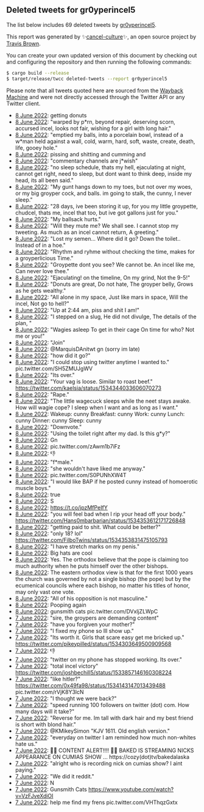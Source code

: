 ## Deleted tweets for gr0yperincel5

The list below includes 69 deleted tweets by
[gr0yperincel5](https://twitter.com/gr0yperincel5).



This report was generated by ✨[cancel-culture](https://github.com/travisbrown/cancel-culture)✨,
an open source project by [Travis Brown](https://twitter.com/travisbrown).

You can create your own updated version of this document by checking out and configuring the
repository and then running the following commands:

```bash
$ cargo build --release
$ target/release/twcc deleted-tweets --report gr0yperincel5
```

Please note that all tweets quoted here are sourced from the
[Wayback Machine](https://web.archive.org) and were not directly accessed through the Twitter API or
any Twitter client.

* [ 8 June 2022](https://web.archive.org/web/20220608085150/https://twitter.com/gr0yperincel5/status/1534458086039113728): getting donuts <!--1534458086039113728-->
* [ 8 June 2022](https://web.archive.org/web/20220608085148/https://twitter.com/gr0yperincel5/status/1534458016120070144): "warped by p*rn,  beyond repair, deserving scorn,  accursed incel, looks not fair,  wishing for a girl with long hair." <!--1534458016120070144-->
* [ 8 June 2022](https://web.archive.org/web/20220608084926/https://twitter.com/gr0yperincel5/status/1534456944399990785): "emptied my balls,  into a porcelain bowl,  instead of a w*man held against a wall,  cold, warm, hard, soft, waste, create, death, life, gooey hole." <!--1534456944399990785-->
* [ 8 June 2022](https://web.archive.org/web/20220608083732/https://twitter.com/gr0yperincel5/status/1534454384725110784): pissing and shitting and cumming and <!--1534454384725110784-->
* [ 8 June 2022](https://web.archive.org/web/20220608081747/https://twitter.com/gr0yperincel5/status/1534449467105107969): "commentary channels are j*wish" <!--1534449467105107969-->
* [ 8 June 2022](https://web.archive.org/web/20220608080827/https://twitter.com/gr0yperincel5/status/1534447193679175681): "no sleep schedule,  thats my hell,  ejaculating at night,  cannot get right,  need to sleep,  but dont want to think deep,  inside my head,  its all been said." <!--1534447193679175681-->
* [ 8 June 2022](https://web.archive.org/web/20220608072213/https://twitter.com/gr0yperincel5/status/1534435419936505856): "My gunt hangs down to my toes,  but not over my woes,  or my big groyper cock,  and balls. im going to stalk,  the cunny, I never sleep." <!--1534435419936505856-->
* [ 8 June 2022](https://web.archive.org/web/20220608071151/https://twitter.com/gr0yperincel5/status/1534432957536010240): "28 days,  ive been storing it up,  for you my little groypette,  chudcel, thats me, incel that too,  but ive got gallons just for you." <!--1534432957536010240-->
* [ 8 June 2022](https://web.archive.org/web/20220608070512/https://twitter.com/gr0yperincel5/status/1534430285483360256): "My ballsack hurts." <!--1534430285483360256-->
* [ 8 June 2022](https://web.archive.org/web/20220608070030/https://twitter.com/gr0yperincel5/status/1534430067950071809): "Will they mute me?  We shall see.  I cannot stop my tweeting.  As much as an incel cannot return,  A greeting." <!--1534430067950071809-->
* [ 8 June 2022](https://web.archive.org/web/20220608065816/https://twitter.com/gr0yperincel5/status/1534429451974500352): "Lost my semen...  Where did it go?  Down the toilet..  Instead of in a hoe." <!--1534429451974500352-->
* [ 8 June 2022](https://web.archive.org/web/20220608065913/https://twitter.com/gr0yperincel5/status/1534429078748643328): "Rhythm and ryhme without checking the time,   makes for a groyperlicious Time." <!--1534429078748643328-->
* [ 8 June 2022](https://web.archive.org/web/20220608065321/https://twitter.com/gr0yperincel5/status/1534428283374387200): "Groypette dont you see?  We cannot be.  An incel like me,  Can never love thee." <!--1534428283374387200-->
* [ 8 June 2022](https://web.archive.org/web/20220608065055/https://twitter.com/gr0yperincel5/status/1534427613455962112): "Ejaculating!  on the timeline,  On my grind,  Not the 9-5!" <!--1534427613455962112-->
* [ 8 June 2022](https://web.archive.org/web/20220608064906/https://twitter.com/gr0yperincel5/status/1534427071736434689): "Donuts are great, Do not hate, The groyper belly, Grows as he gets wealthy." <!--1534427071736434689-->
* [ 8 June 2022](https://web.archive.org/web/20220608064723/https://twitter.com/gr0yperincel5/status/1534426722266914818): "All alone in my space, Just like mars in space, Will the incel, Not go to hell?" <!--1534426722266914818-->
* [ 8 June 2022](https://web.archive.org/web/20220608064609/https://twitter.com/gr0yperincel5/status/1534426313305600001): "Up at 2:44 am, piss and shit I am!" <!--1534426313305600001-->
* [ 8 June 2022](https://web.archive.org/web/20220608064419/https://twitter.com/gr0yperincel5/status/1534425924778840064): "I stepped on a slug, He did not divulge, The details of the plan, " <!--1534425924778840064-->
* [ 8 June 2022](https://web.archive.org/web/20220608064216/https://twitter.com/gr0yperincel5/status/1534425385726787584): "Wagies asleep To get in their cage On time for who? Not me or you!" <!--1534425385726787584-->
* [ 8 June 2022](https://web.archive.org/web/20220608063834/https://twitter.com/gr0yperincel5/status/1534424525798051846): "Join" <!--1534424525798051846-->
* [ 8 June 2022](https://web.archive.org/web/20220608063507/https://twitter.com/gr0yperincel5/status/1534423761717428226): @MarquisDAnitwt gn (sorry im late) <!--1534423761717428226-->
* [ 8 June 2022](https://web.archive.org/web/20220608063350/https://twitter.com/gr0yperincel5/status/1534423337392300032): "how did it go?" <!--1534423337392300032-->
* [ 8 June 2022](https://web.archive.org/web/20220608044303/https://twitter.com/gr0yperincel5/status/1534395406020386817): "I could stop using twitter anytime I wanted to." pic.twitter.com/SH5ZMUJgWV <!--1534395406020386817-->
* [ 8 June 2022](https://web.archive.org/web/20220608043647/https://twitter.com/gr0yperincel5/status/1534393805914390528): "Its over." <!--1534393805914390528-->
* [ 8 June 2022](https://web.archive.org/web/20220608043238/https://twitter.com/gr0yperincel5/status/1534392893724565505): "Your vag is loose. Similar to roast beef." https://twitter.com/kaelsia/status/1534344033606070273 <!--1534392893724565505-->
* [ 8 June 2022](https://web.archive.org/web/20220608043052/https://twitter.com/gr0yperincel5/status/1534392232605798404): "Rape." <!--1534392232605798404-->
* [ 8 June 2022](https://web.archive.org/web/20220608042844/https://twitter.com/gr0yperincel5/status/1534391813397745671): "The little wagecuck sleeps while the neet stays awake. How will wagie cope? I sleep when I want and as long as I want." <!--1534391813397745671-->
* [ 8 June 2022](https://web.archive.org/web/20220608042645/https://twitter.com/gr0yperincel5/status/1534391398409154560): Wakeup: cunny Breakfast: cunny Work: cunny Lunch: cunny Dinner: cunny Sleep: cunny <!--1534391398409154560-->
* [ 8 June 2022](https://web.archive.org/web/20220608042220/https://twitter.com/gr0yperincel5/status/1534390304039743490): "Downvote." <!--1534390304039743490-->
* [ 8 June 2022](https://web.archive.org/web/20220608041925/https://twitter.com/gr0yperincel5/status/1534389558770548736): "Using the toilet right after my dad. Is this g*y?" <!--1534389558770548736-->
* [ 8 June 2022](https://web.archive.org/web/20220608041902/https://twitter.com/gr0yperincel5/status/1534389396597776384): Gn <!--1534389396597776384-->
* [ 8 June 2022](https://web.archive.org/web/20220608041348/https://twitter.com/gr0yperincel5/status/1534387994303598593): pic.twitter.com/zAwm1b7iFz <!--1534387994303598593-->
* [ 8 June 2022](https://web.archive.org/web/20220608034306/https://twitter.com/gr0yperincel5/status/1534380285579640834): 👎 <!--1534380285579640834-->
* [ 8 June 2022](https://web.archive.org/web/20220608034211/https://twitter.com/gr0yperincel5/status/1534380198774419456): "f*male." <!--1534380198774419456-->
* [ 8 June 2022](https://web.archive.org/web/20220608031447/https://twitter.com/gr0yperincel5/status/1534373210824790017): "she wouldn't have liked me anyway." <!--1534373210824790017-->
* [ 8 June 2022](https://web.archive.org/web/20220608031154/https://twitter.com/gr0yperincel5/status/1534372545092280326): pic.twitter.com/S0PUNhXW4T <!--1534372545092280326-->
* [ 8 June 2022](https://web.archive.org/web/20220608024732/https://twitter.com/gr0yperincel5/status/1534366247403520000): "I would like BAP if he posted cunny instead of homoerotic muscle boys." <!--1534366247403520000-->
* [ 8 June 2022](https://web.archive.org/web/20220608023223/https://twitter.com/gr0yperincel5/status/1534362545766662145): true <!--1534362545766662145-->
* [ 8 June 2022](https://web.archive.org/web/20220608023013/https://twitter.com/gr0yperincel5/status/1534361948426539010): S <!--1534361948426539010-->
* [ 8 June 2022](https://web.archive.org/web/20220608021804/https://twitter.com/gr0yperincel5/status/1534359072945975296): https://t.co/jpzMfPeIfY <!--1534359072945975296-->
* [ 8 June 2022](https://web.archive.org/web/20220608020418/https://twitter.com/gr0yperincel5/status/1534355548128280576): "you will feel bad when I rip your head off your body." https://twitter.com/Hans0mbarbarian/status/1534353612171726848 <!--1534355548128280576-->
* [ 8 June 2022](https://web.archive.org/web/20220608020313/https://twitter.com/gr0yperincel5/status/1534355076604624898): "getting paid to shit. What could be better?" <!--1534355076604624898-->
* [ 8 June 2022](https://web.archive.org/web/20220608015843/https://twitter.com/gr0yperincel5/status/1534354127651848195): "only 18? lol" https://twitter.com/FilboTwins/status/1534353831475105793 <!--1534354127651848195-->
* [ 8 June 2022](https://web.archive.org/web/20220608012918/https://twitter.com/gr0yperincel5/status/1534346635358224386): "I have stretch marks on my penis." <!--1534346635358224386-->
* [ 8 June 2022](https://web.archive.org/web/20220608012713/https://twitter.com/gr0yperincel5/status/1534346186592772098): Big hats are cool <!--1534346186592772098-->
* [ 8 June 2022](https://web.archive.org/web/20220608011917/https://twitter.com/gr0yperincel5/status/1534344153726963712): Yes. The orthodox believe that the pope is claiming too much authority when he puts himself over the other bishops. <!--1534344153726963712-->
* [ 8 June 2022](https://web.archive.org/web/20220608011540/https://twitter.com/gr0yperincel5/status/1534343182787518470): The eastern orthodox view is that for the first 1000 years the church was governed by not a single bishop (the pope) but by the ecumenical councils where each bishop, no matter his titles of honor, may only vast one vote. <!--1534343182787518470-->
* [ 8 June 2022](https://web.archive.org/web/20220608010920/https://twitter.com/gr0yperincel5/status/1534341707650764802): "All of his opposition is not masculine." <!--1534341707650764802-->
* [ 8 June 2022](https://web.archive.org/web/20220608010514/https://twitter.com/gr0yperincel5/status/1534340693270872064): Pooping again <!--1534340693270872064-->
* [ 8 June 2022](https://web.archive.org/web/20220608005525/https://twitter.com/gr0yperincel5/status/1534338169730121732): gunsmith cats pic.twitter.com/DVxljZLWpC <!--1534338169730121732-->
* [ 7 June 2022](https://web.archive.org/web/20220607231336/https://twitter.com/gr0yperincel5/status/1534312431811543042): "sire, the groypers are demanding content" <!--1534312431811543042-->
* [ 7 June 2022](https://web.archive.org/web/20220607230906/https://twitter.com/gr0yperincel5/status/1534311477028564994): "have you forgiven your mother?" <!--1534311477028564994-->
* [ 7 June 2022](https://web.archive.org/web/20220607231012/https://twitter.com/gr0yperincel5/status/1534310482626154498): "I fixed my phone so Ill show up." <!--1534310482626154498-->
* [ 7 June 2022](https://web.archive.org/web/20220607230314/https://twitter.com/gr0yperincel5/status/1534309861126725632): "Its worth it. Girls that scare easy get me bricked up." https://twitter.com/pikeypilled/status/1534303649500909568 <!--1534309861126725632-->
* [ 7 June 2022](https://web.archive.org/web/20220607222558/https://twitter.com/gr0yperincel5/status/1534300576757997569): 👎 <!--1534300576757997569-->
* [ 7 June 2022](https://web.archive.org/web/20220607222421/https://twitter.com/gr0yperincel5/status/1534300089560309762): "twitter on my phone has stopped working. Its over." <!--1534300089560309762-->
* [ 7 June 2022](https://web.archive.org/web/20220607220950/https://twitter.com/gr0yperincel5/status/1534296532920442880): "total incel victory" https://twitter.com/joshbechill5/status/1533857146160308224 <!--1534296532920442880-->
* [ 7 June 2022](https://web.archive.org/web/20220607215402/https://twitter.com/gr0yperincel5/status/1534292526429048837): "like hitler?"  https://twitter.com/0x49fa98/status/1534143147013439488  pic.twitter.com/rVjK8Y3lcN <!--1534292526429048837-->
* [ 7 June 2022](https://web.archive.org/web/20220607215210/https://twitter.com/gr0yperincel5/status/1534291950978883584): "I thought we were back?" <!--1534291950978883584-->
* [ 7 June 2022](https://web.archive.org/web/20220607214852/https://twitter.com/gr0yperincel5/status/1534291075552141313): "speed running 100 followers on twitter (dot) com. How many days will it take?" <!--1534291075552141313-->
* [ 7 June 2022](https://web.archive.org/web/20220607214629/https://twitter.com/gr0yperincel5/status/1534290686194896898): "Reverse for me. Im tall with dark hair and my best friend is short with blond hair." <!--1534290686194896898-->
* [ 7 June 2022](https://web.archive.org/web/20220607214417/https://twitter.com/gr0yperincel5/status/1534290173114126341): @KMikeySimon "KJV 1611. Old english version." <!--1534290173114126341-->
* [ 7 June 2022](https://web.archive.org/web/20220607213129/https://twitter.com/gr0yperincel5/status/1534286911715557378): "everyday on twitter I am reminded how much non-whites hate us." <!--1534286911715557378-->
* [ 7 June 2022](https://web.archive.org/web/20220607204851/https://twitter.com/gr0yperincel5/status/1534276157348229120): 🚨🚨 CONTENT ALERT!!!! 🚨🚨  BAKED IS STREAMING NICKS APPEARANCE ON CUMIAS SHOW ... https://cozy(dot)tv/bakedalaska <!--1534276157348229120-->
* [ 7 June 2022](https://web.archive.org/web/20220607204705/https://twitter.com/gr0yperincel5/status/1534275559231995909): "alright who is recording nick on cumias show? I aint paying." <!--1534275559231995909-->
* [ 7 June 2022](https://web.archive.org/web/20220607203946/https://twitter.com/gr0yperincel5/status/1534273820676214784): "We did it reddit." <!--1534273820676214784-->
* [ 7 June 2022](https://web.archive.org/web/20220607203110/https://twitter.com/gr0yperincel5/status/1534271499573637124): N <!--1534271499573637124-->
* [ 7 June 2022](https://web.archive.org/web/20220607200434/https://twitter.com/gr0yperincel5/status/1534265014663663617): Gunsmith Cats   https://www.youtube.com/watch?v=VzFJveXdiOI <!--1534265014663663617-->
* [ 7 June 2022](https://web.archive.org/web/20220607200317/https://twitter.com/gr0yperincel5/status/1534263814916657152): help me find my frens pic.twitter.com/VHThqzGxtx <!--1534263814916657152-->
